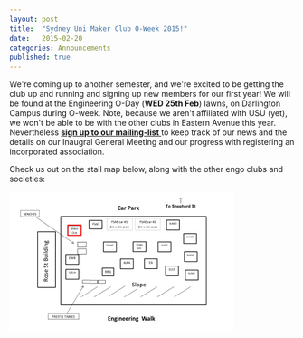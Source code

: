 ```yaml
---
layout: post
title:  "Sydney Uni Maker Club O-Week 2015!"
date:   2015-02-20
categories: Announcements
published: true
---
```


We're coming up to another semester, and we're excited to be getting the club up and running and signing up new members for our first year! We will be found at the Engineering O-Day (__WED 25th Feb__) lawns, on Darlington Campus during O-week. Note, because we aren't affiliated with USU (yet), we won't be able to be with the other clubs in Eastern Avenue this year. Nevertheless <span style="text-decoration:underline"> __[sign up to our mailing-list][mailing-list]__ </span> to keep track of our news and the details on our Inaugral General Meeting and our progress with registering an incorporated association. 

Check us out on the stall map below, along with the other engo clubs and societies:

![map of engo O-day lawns][map]


[map]:	/img/map.png
[mailing-list]:	http://goo.gl/forms/MtVJsYBqod
[jekyll]:      http://jekyllrb.com
[jekyll-gh]:   https://github.com/jekyll/jekyll
[jekyll-help]: https://github.com/jekyll/jekyll-help
